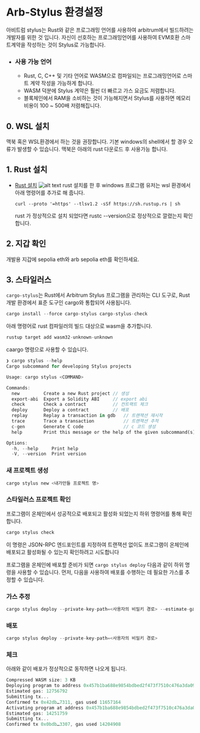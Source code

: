 # Arb-Stylus 환경설정

아비트럼 stylus는 Rust와 같은 프로그래밍 언어를 사용하여 arbitrum에서 빌드하려는 개발자를 위한 것 입니다. 자신이 선호하는 프로그래밍언어를 사용하여 EVM호환 스마트계약을 작성하는 것이 Stylus로 가능합니다.

- ### 사용 가능 언어
  - Rust, C, C++ 및 기타 언어로 WASM으로 컴파일되는 프로그래밍언어로 스마트 계약 작성을 가능하게 합니다.
  - WASM 덕분에 Stylus 계약은 훨씬 더 빠르고 가스 요금도 저렴합니다.
  - 블록체인에서 RAM을 소비하는 것이 가능해지면서 Stylus를 사용하면 메모리 비용이 100 ~ 500배 저렴해집니다.

## 0. WSL 설치

맥북 혹은 WSL환경에서 하는 것을 권장합니다. 기본 windows의 shell에서 할 경우 오류가 발생할 수 있습니다. 맥북은 아래의 rust 다운로드 후 사용가능 합니다.

## 1. Rust 설치

- [Rust 설치](https://www.rust-lang.org/tools/install)
  ![alt text](../Stylus/img/image-1.png)
  rust 설치를 한 후 windows 프로그램 유저는 wsl 환경에서 아래 명령어를 추가로 해 줍니다.
  ```wsl
  curl --proto '=https' --tlsv1.2 -sSf https://sh.rustup.rs | sh
  ```
  rust 가 정상적으로 설치 되었다면 rustc --version으로 정상적으로 깔렸는지 확인합니다.

## 2. 지갑 확인

개발용 지갑에 sepolia eth와 arb sepolia eth를 확인하세요.

## 3. 스타일러스

`cargo-stylus`는 Rust에서 Arbitrum Stylus 프로그램을 관리하는 CLI 도구로, Rust 개발 환경에서 표준 도구인 cargo와 통합되어 사용됩니다.

```rust
cargo install --force cargo-stylus cargo-stylus-check
```

아래 명령어로 rust 컴파일러의 빌드 대상으로 wasm을 추가합니다.

```rust
rustup target add wasm32-unknown-unknown
```

caargo 명령으로 사용할 수 있습니다.

```rust
❯ cargo stylus --help
Cargo subcommand for developing Stylus projects

Usage: cargo stylus <COMMAND>

Commands:
  new         Create a new Rust project // 생성
  export-abi  Export a Solidity ABI     // export abi
  check       Check a contract          // 컨트랙트 체크
  deploy      Deploy a contract         // 배포
  replay      Replay a transaction in gdb   // 트랜잭션 재시작
  trace       Trace a transaction           // 트랜잭션 추적
  c-gen       Generate C code               // c 코드 생성
  help        Print this message or the help of the given subcommand(s)

Options:
  -h, --help     Print help
  -V, --version  Print version
```

### 새 프로젝트 생성

```rust
cargo stylus new <내가만들 프로젝트 명>
```

### 스타일러스 프로젝트 확인

프로그램이 온체인에서 성공적으로 배포되고 활성화 되었는지 하위 명령어를 통해 확인합니다.

```rust
cargo stylus check
```

이 명령은 JSON-RPC 엔드포인트를 지정하여 트랜잭션 없이도 프로그램이 온체인에 배포되고 활성화될 수 있는지 확인하려고 시도합니다

프로그램을 온체인에 배포할 준비가 되면 `cargo stylus deploy` 다음과 같이 하위 명령을 사용할 수 있습니다. 먼저, 다음을 사용하여 배포를 수행하는 데 필요한 가스를 추정할 수 있습니다.

### 가스 추정

```rust
cargo stylus deploy --private-key-path=<사용자의 비밀키 경로> --estimate-gas-only
```

### 배포

```rust
cargo stylus deploy --private-key-path=<사용자의 비밀키 경로>
```

### 체크

아래와 같이 배포가 정상적으로 동작하면 나오게 됩니다.

```rust
Compressed WASM size: 3 KB
Deploying program to address 0x457b1ba688e9854bdbed2f473f7510c476a3da09
Estimated gas: 12756792
Submitting tx...
Confirmed tx 0x42db…7311, gas used 11657164
Activating program at address 0x457b1ba688e9854bdbed2f473f7510c476a3da09
Estimated gas: 14251759
Submitting tx...
Confirmed tx 0x0bdb…3307, gas used 14204908
```
